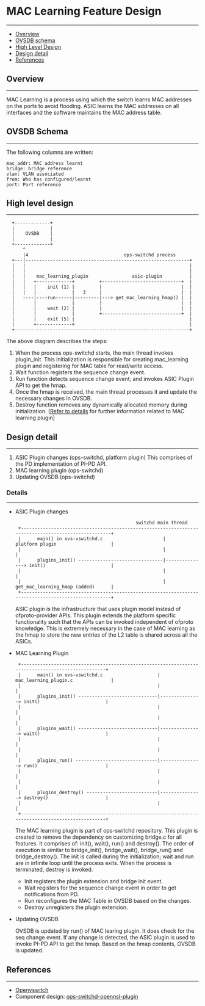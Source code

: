# MAC Learning Feature Design
-----------------------------

- [Overview](#overview)
- [OVSDB schema](#ovsdb-schema)
- [High Level Design](#high-level-design)
- [Design detail](#design-detail)
- [References](#references)


## Overview
-----------

MAC Learning is a process using which the switch learns MAC addresses on the ports to avoid flooding.
ASIC learns the MAC addresses on all interfaces and the software maintains the MAC address table.


## OVSDB Schema
---------------

The following columns are written:
```
mac_addr: MAC address learnt
bridge: bridge reference
vlan: VLAN associated
from: Who has configured/learnt
port: Port reference
```


## High level design
--------------------

```
  +-------------+
  |             |
  |    OVSDB    |
  |             |
  +-------------+
      ^
      |4                                   ops-switchd process
  +---|------------------------------------------------------------+
  |   |                                                            |
  |   |                                                            |
  |   |    mac_learning_plugin                asic-plugin          |
  |   |   +-------------+         +-----------------------------+  |
  |   |   |    init (1) |         |                             |  |
  |   |   |             |   3     |                             |  |
  |   ----|----run------|---------|---> get_mac_learning_hmap() |  |
  |       |             |         |                             |  |
  |       |    wait (2) |         |                             |  |
  |       |             |         +-----------------------------+  |
  |       |    exit (5) |                                          |
  |       +-------------+                                          |
  +----------------------------------------------------------------+

```

The above diagram describes the steps:
1. When the process ops-switchd starts, the main thread invokes plugin_init. This initialization is responsible for creating mac_learning plugin and registering for MAC table for read/write access.
2. Wait function registers the sequence change event.
3. Run function detects sequence change event, and invokes ASIC Plugin API to get the hmap.
4. Once the hmap is received, the main thread processes it and update the necessary changes in OVSDB.
5. Destroy function removes any dynamically allocated memory during initialization.
[[Refer to details](#details) for further information related to MAC learning plugin]

## Design detail
----------------

1. ASIC Plugin changes (ops-switchd, platform plugin)
   This comprises of the PD implementation of PI-PD API.
2. MAC learning plugin (ops-switchd)
3. Updating OVSDB (ops-switchd)

### Details
-----------

* ASIC Plugin changes

   ```
                                               switchd main thread
    +----------------------------------------------------------------------------------------------------+
    |      main() in ovs-vswitchd.c                      |            platform plugin                    |
    |                                                    |                                               |
    |      plugins_init() -------------------------------|---------------> init()                        |
    |                                                    |                                               |
    |                                                    |            get_mac_learning_hmap (added)      |
    +----------------------------------------------------------------------------------------------------+
   ```

   ASIC plugin is the infrastructure that uses plugin model instead of ofproto-provider APIs. This plugin extends the platform specific functionality such that the APIs can be invoked independent of ofproto knowledge. This is extremely necessary in the case of MAC learning as the hmap to store the new entries of the L2 table is shared across all the ASICs.

* MAC Learning Plugin

   ```ditaa
    +--------------------------------------------------------------------------------------------------+
    |      main() in ovs-vswitchd.c                    |            mac_learning_plugin.c              |
    |                                                  |                                               |
    |      plugins_init() -----------------------------|---------------> init()                        |
    |                                                  |                                               |
    |                                                  |                                               |
    |      plugins_wait() -----------------------------|---------------> wait()                        |
    |                                                  |                                               |
    |                                                  |                                               |
    |      plugins_run() ------------------------------|---------------> run()                         |
    |                                                  |                                               |
    |                                                  |                                               |
    |      plugins_destroy() --------------------------|---------------> destroy()                     |
    |                                                  |                                               |
    +--------------------------------------------------------------------------------------------------+
   ```
   The MAC learning plugin is part of ops-switchd repository. This plugin is created to remove the dependency on customizing bridge.c for all features. It comprises of: init(), wait(), run() and destroy(). The order of execution is similar to bridge_init(), bridge_wait(), bridge_run() and bridge_destroy(). The init is called during the initialization; wait and run are in infinite loop until the process exits. When the process is terminated, destroy is invoked.

   - Init registers the plugin extension and bridge init event.
   - Wait registers for the sequence change event in order to get notifications from PD.
   - Run reconfigures the MAC Table in OVSDB based on the changes.
   - Destroy unregisters the plugin extension.

* Updating OVSDB

   OVSDB is updated by run() of MAC learing plugin. It does check for the seq change event. If any change is detected, the ASIC plugin is used to invoke PI-PD API to get the hmap. Based on the hmap contents, OVSDB is updated.

## References
-------------

* [Openvswitch](http://openvswitch.org/)
* Component design: [ops-switchd-opennsl-plugin](/documents/dev/ops-switchd-opennsl-plugin/docs/mac_learning_design)
